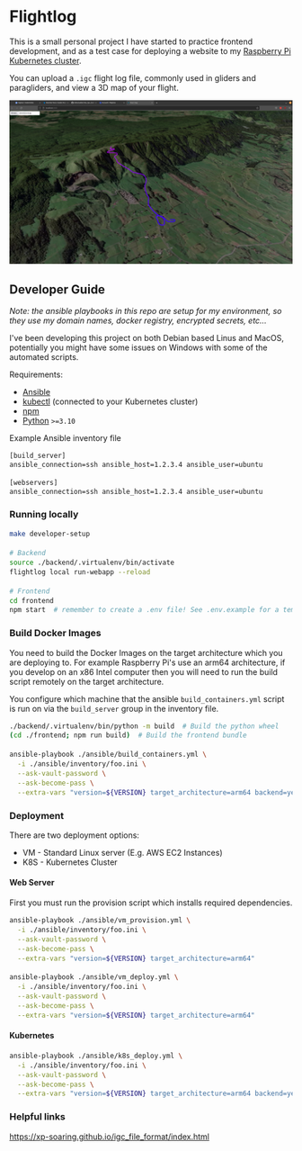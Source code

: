 # Flightlog

This is a small personal project I have started to practice frontend development, and as a test case for deploying a website to my [Raspberry Pi Kubernetes cluster](https://github.com/millarcalder/k3s_rp4_cluster).

You can upload a `.igc` flight log file, commonly used in gliders and paragliders, and view a 3D map of your flight.

![Screenshot](screenshot.png)

## Developer Guide

*Note: the ansible playbooks in this repo are setup for my environment, so they use my domain names, docker registry, encrypted secrets, etc...*

I've been developing this project on both Debian based Linus and MacOS, potentially you might have some issues on Windows with some of the automated scripts.

Requirements:
  - [Ansible](https://www.ansible.com/)
  - [kubectl](https://kubernetes.io/docs/reference/kubectl/kubectl/) (connected to your Kubernetes cluster)
  - [npm](https://www.npmjs.com/)
  - [Python](https://www.python.org/) `>=3.10`

Example Ansible inventory file

```
[build_server]
ansible_connection=ssh ansible_host=1.2.3.4 ansible_user=ubuntu

[webservers]
ansible_connection=ssh ansible_host=1.2.3.4 ansible_user=ubuntu
```

### Running locally

```bash
make developer-setup

# Backend
source ./backend/.virtualenv/bin/activate
flightlog local run-webapp --reload

# Frontend
cd frontend
npm start  # remember to create a .env file! See .env.example for a template
```

### Build Docker Images

You need to build the Docker Images on the target architecture which you are deploying to. For example Raspberry Pi's use an arm64 architecture, if you develop on an x86 Intel computer then you will need to run the build script remotely on the target architecture.

You configure which machine that the ansible `build_containers.yml` script is run on via the `build_server` group in the inventory file.

```bash
./backend/.virtualenv/bin/python -m build  # Build the python wheel
(cd ./frontend; npm run build)  # Build the frontend bundle

ansible-playbook ./ansible/build_containers.yml \
  -i ./ansible/inventory/foo.ini \
  --ask-vault-password \
  --ask-become-pass \
  --extra-vars "version=${VERSION} target_architecture=arm64 backend=yes frontend=yes"
```

### Deployment

There are two deployment options:
  - VM - Standard Linux server (E.g. AWS EC2 Instances)
  - K8S - Kubernetes Cluster

#### Web Server

First you must run the provision script which installs required dependencies.

```bash
ansible-playbook ./ansible/vm_provision.yml \
  -i ./ansible/inventory/foo.ini \
  --ask-vault-password \
  --ask-become-pass \
  --extra-vars "version=${VERSION} target_architecture=arm64"

ansible-playbook ./ansible/vm_deploy.yml \
  -i ./ansible/inventory/foo.ini \
  --ask-vault-password \
  --ask-become-pass \
  --extra-vars "version=${VERSION} target_architecture=arm64"
```

#### Kubernetes

```bash
ansible-playbook ./ansible/k8s_deploy.yml \
  -i ./ansible/inventory/foo.ini \
  --ask-vault-password \
  --ask-become-pass \
  --extra-vars "version=${VERSION} target_architecture=arm64 backend=yes frontend=yes"
```

### Helpful links

https://xp-soaring.github.io/igc_file_format/index.html
